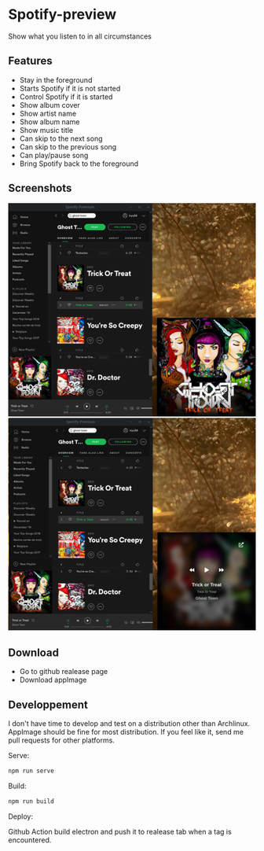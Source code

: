 # Spotify-preview

Show what you listen to in all circumstances

## Features
- Stay in the foreground 
- Starts Spotify if it is not started
- Control Spotify if it is started
- Show album cover
- Show artist name
- Show album name
- Show music title
- Can skip to the next song
- Can skip to the previous song
- Can play/pause song
- Bring Spotify back to the foreground

## Screenshots
![cover](./Readme/cover.png)
![overlay](./Readme/overlay.png)

## Download
- Go to github realease page
- Download appImage

## Developpement

I don't have time to develop and test on a distribution other than Archlinux. AppImage should be fine for most distribution. 
If you feel like it, send me pull requests for other platforms.

Serve:
``` bash
npm run serve
```

Build:
``` bash
npm run build
```

Deploy:

Github Action build electron and push it to realease tab  when a tag is encountered.

